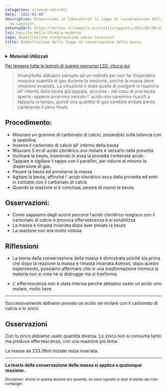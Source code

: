 ```yaml
---
categories: scienze-naturali
date: '2021-02-06'
description: Dimostriamo in laboratorio la legge di conservazione della massa, ipotizzata
  da Lavosier.
externalUrl: https://bortox.it/Compiti-scolastici/appunti/2021/02/06/dimostrazione-teoria-Lavoisier-conservazione-massa.html
lss: nascita-della-chimica-moderna
tags: dimostrazione conservazione massa lavoisier
title: Dimostrazione della legge di conservazione della massa
---
```


<details>
  <summary><b>Materiali Utilizzati</b></summary>

  • Beuta grande con tappo<br>
  • Carbonato di calcio<br>
  • Acido cloridrico 1M ( uno molare )<br>
  • Spatolina<br>
  • Carta stagnola<br>
  • Parafilm<br>
  • Bilancia<br>
  • Provetta<br>

</details>

[Per leggere tutte le lezioni di questo percorso LSS, clicca qui](#more-work)

>Innanzitutto abbiamo pensato ad un metodo per non far disperdere nessuna quantità di gas durante la reazione, poiché la massa deve rimanere invariata. La soluzione è stata quella di svolgere la reazione all' interno della beuta già tappata, siccome - nel caso di una beuta aperta -appena avremmo versato l' acido non saremmo riusciti a tapparla in tempo, quindi una quantità di gas sarebbe andata persa, cambiando il peso finale.

## Procedimento:
- Misurare un grammo di carbonato di calcio, posandolo sulla bilancia con la spatolina.
- Inserire il carbonato di calcio all' interno della beuta
- Misurare 5 ml di acido cloridrico uno molare e versarlo nella provetta
- Inclinare la beuta, inserendo in essa la provetta contenete acido.
- Tappare e sigillare il tappo con il parafilm, per ridurre al minimo la dispersione di gas.
- Pesare la beuta ed annotarne la massa
- Agitare la beuta, affinché l' acido cloridrico esca dalla provetta ed entri in contatto con il carbonato di calcio
- Quando la reazione si è conclusa, pesare di nuovo la beuta.

## Osservazioni:

- Come sappiamo dagli scorsi percorsi l’acido cloridrico reagisce con il carbonato di calcio e provoca effervescenza e si solubilizza
- La massa è rimasta invariata dopo aver pesato la beuta
- La reazione non era molto vistosa

## Riflessioni

- La teoria della conservazione della massa è dimostrata poiché sia prima che dopo la reazione la massa è rimasta invariata.Adesso, dopo questo esperimento, possiamo affermare che in una trasformazione chimica la materia non si crea né si distrugge ma si trasforma.

- L' effervescenza non è stata intensa perché abbiamo usato un acido uno molare, molto lieve.

---

Successivamente abbiamo provato un acido sei molare con il carbonato di calcio e lo zinco

## Osservazioni

Con lo zinco abbiamo usato quantità diversa. Lo zinco non si consuma tanto ma produce effervescenza, con una reazione più lenta.

La massa da 233.38ml iniziale resta invariata.

---

**La teoria della conservazione della massa si applica a qualunque reazione.**

<sub> Disclaimer: anche in questa lezione ero assente, mi sono ispirato ai diari di bordo dei miei compagni </sub>
